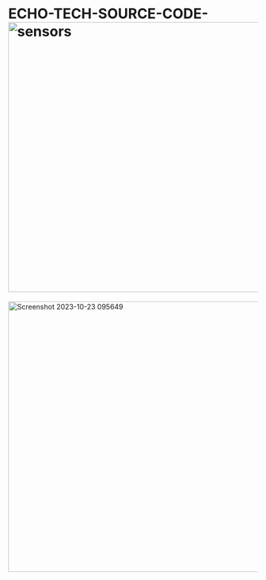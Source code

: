 # ECHO-TECH-SOURCE-CODE-<img width="546" alt="sensors" src="https://github.com/brocodeers/ECHO-TECH-SOURCE-CODE-/assets/109475870/6d8df11e-dfbb-44d0-8b4a-bea564ed8460">
<img width="547" alt="Screenshot 2023-10-23 095649" src="https://github.com/brocodeers/ECHO-TECH-SOURCE-CODE-/assets/109475870/76fbcb59-c69d-43aa-8355-220cf731407c">

